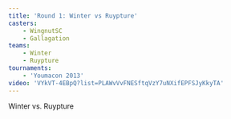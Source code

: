 ```yaml
---
title: 'Round 1: Winter vs Ruypture'
casters:
    - WingnutSC
    - Gallagation
teams:
    - Winter
    - Ruypture
tournaments:
    - 'Youmacon 2013'
video: 'VYkVT-4EBpQ?list=PLAWvVvFNESftqVzY7uNXifEPFSJyKkyTA'
---
```

Winter vs. Ruypture
